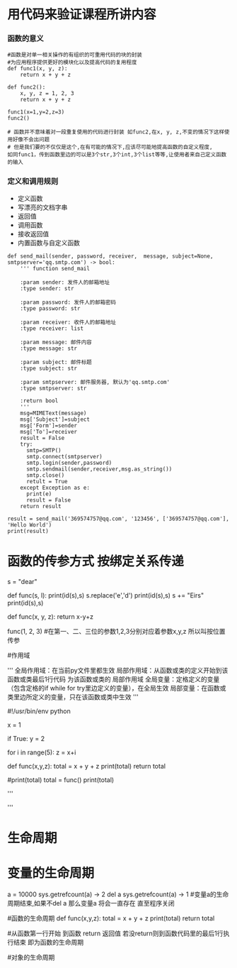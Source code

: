 # 用代码来验证课程所讲内容

### 函数的意义
```
#函数是对单一相关操作的有组织的可重用代码的块的封装
#为应用程序提供更好的模块化以及提高代码的复用程度
def func1(x, y, z):
    return x + y + z

def func2():
    x, y, z = 1, 2, 3
    return x + y + z 

func1(x=1,y=2,z=3)
func2()

# 函数并不意味着对一段重复使用的代码进行封装 如func2,在x, y, z,不变的情况下这样使用好像不会出问题
# 但是我们要的不仅仅是这个,在有可能的情况下,应该尽可能地提高函数的自定义程度,
如同func1，传到函数里边的可以是3个str,3个int,3个list等等,让使用者来自己定义函数的输入
```
### 定义和调用规则

- 定义函数
- 写漂亮的文档字串
- 返回值
- 调用函数
- 接收返回值
- 内置函数与自定义函数


```
def send_mail(sender, password, receiver,  message, subject=None, smtpserver='qq.smtp.com') -> bool:
    ''' function send_mail
    
    :param sender: 发件人的邮箱地址
    :type sender: str
    
    :param password: 发件人的邮箱密码
    :type password: str
    
    :param receiver: 收件人的邮箱地址
    :type receiver: list
    
    :param message: 邮件内容
    :type message: str
    
    :param subject: 邮件标题
    :type subject: str
    
    :param smtpserver: 邮件服务器, 默认为'qq.smtp.com'
    :type smtpserver: str
    
    :return bool
    '''
    msg=MIMEText(message)
    msg['Subject']=subject
    msg['Form']=sender
    msg['To']=receiver
    result = False
    try:
      smtp=SMTP()
      smtp.connect(smtpserver)
      smtp.login(sender,password)
      smtp.sendmail(sender,receiver,msg.as_string())
      smtp.close()
      retult = True
    except Exception as e:
      print(e)
      result = False
    return result

result = send_mail('369574757@qq.com', '123456', ['369574757@qq.com'],  'Hello World')
print(result)
```


# 函数的传参方式 按绑定关系传递
s = "dear"

def func(s, l):
  print(id(s),s)
  s.replace('e','d')
  print(id(s),s)
  s += "Eirs"
  print(id(s),s)


def func(x, y, z):
  return x-y+z
  
func(1, 2, 3) #在第一、二、三位的参数1,2,3分别对应着参数x,y,z 所以叫按位置传参

#作用域

'''
全局作用域：在当前py文件里都生效
局部作用域：从函数或类的定义开始到该函数或类最后1行代码 为该函数或类的 局部作用域
全局变量：定格定义的变量（包含定格的if while for try里边定义的变量），在全局生效
局部变量：在函数或类里边所定义的变量，只在该函数或类中生效
'''

#!/usr/bin/env python

x = 1

if True:
  y = 2

for i in range(5):
  z = x+i

def func(x,y,z):
  total = x + y + z
  print(total)
  return total

#print(total)
total = func()
print(total)

'''

'''


# 生命周期
# 变量的生命周期
a = 10000
sys.getrefcount(a) -> 2
del a
sys.getrefcount(a) -> 1
#变量a的生命周期结束,如果不del a   那么变量a 将会一直存在 直至程序关闭

#函数的生命周期
def func(x,y,z):
  total = x + y + z
  print(total)
  return total
  
#从函数第一行开始 到函数 return 返回值 若没return则到函数代码里的最后1行执行结束  即为函数的生命周期

#对象的生命周期

